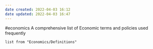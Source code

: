 ```yaml
---
date created: 2022-04-03 16:12
date updated: 2022-04-03 16:47
---
```


#economics
A comprehensive list of Economic terms and policies used frequently

```dataview
list from "Economics/Definitions"
```
